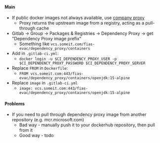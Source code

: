 #### Main
* If public docker images not always available, use [company proxy](https://docs.gitlab.com/ee/user/packages/dependency_proxy/)
    * Proxy returns the upstream image from a registry, acting as a pull-through cache
* Gitlab -> Group -> Packages & Registries -> Dependency Proxy -> get "Dependency Proxy image prefix"
    * Something like `vcs.someit.com/fias-evac/dependency_proxy/containers`
* Add in `.gitlab-ci.yml`:
    * `docker login -u $CI_DEPENDENCY_PROXY_USER -p $CI_DEPENDENCY_PROXY_PASSWORD $CI_DEPENDENCY_PROXY_SERVER`
* Replace `FROM` in `Dockerfile`:
    * `FROM vcs.someit.com:443/fias-evac/dependency_proxy/containers/openjdk:15-alpine`
* Replace `image` in `.gitlab-ci.yml`
    * `image: vcs.someit.com:443/fias-evac/dependency_proxy/containers/openjdk:15-alpine`

#### Problems
* If you need to pull through dependency proxy image from another repository (e.g. mcr.microsoft.com)
    * Bad way - manually push it to your dockerhub repository, then pull from it
    * Good way - todo
